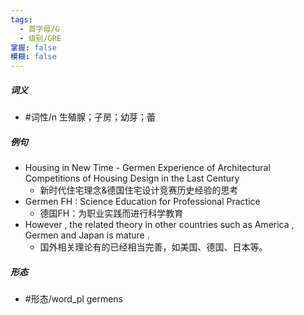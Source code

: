 ```yaml
---
tags:
  - 首字母/G
  - 级别/GRE
掌握: false
模糊: false
---
```

##### 词义
- #词性/n  生殖腺；子房；幼芽；蕾
##### 例句
- Housing in New Time - Germen Experience of Architectural Competitions of Housing Design in the Last Century
	- 新时代住宅理念&德国住宅设计竞赛历史经验的思考
- Germen FH : Science Education for Professional Practice
	- 德国FH：为职业实践而进行科学教育
- However , the related theory in other countries such as America , Germen and Japan is mature .
	- 国外相关理论有的已经相当完善，如美国、德国、日本等。
##### 形态
- #形态/word_pl germens

